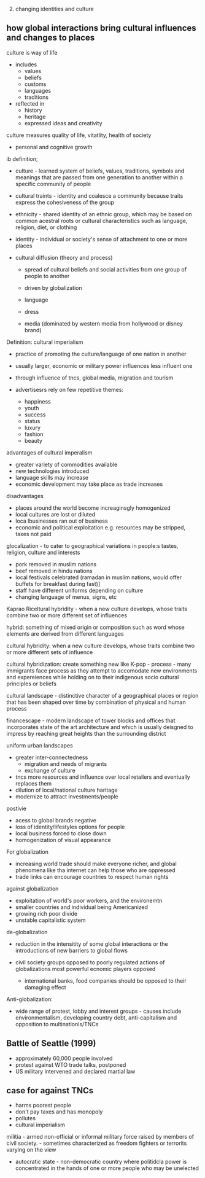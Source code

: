 2. changing identities and culture


## how global interactions bring cultural influences and changes to places

culture is way of life
- includes
    - values
    - beliefs
    - customs
    - languages
    - traditions
- reflected in
    - history
    - heritage
    - expressed ideas and creativity

culture measures quality of life, vitatlity, health of society
- personal and cognitive growth 


ib definition;
- culture - learned system of beliefs, values, traditions, symbols and meanings that are passed from one generation to another within a specific community of people
- cultural traints - identity and coalesce a community because traits express the cohesiveness of the group
- ethnicity - shared identity of an ethnic group, which may be based on common acestral roots or cultural characteristics such as language, religion, diet, or clothing
- identity - individual or society's sense of attachment to one or more places


- cultural diffusion (theory and process)
    - spread of cultural beliefs and social activities from one group of people to another
    - driven by globalization

    - language
    - dress
    - media (dominated by western media from hollywood or disney brand)

Definition: cultural imperialism
- practice of promoting the culture/language of one nation in another
- usually larger, economic or military power influences less influent one
- through influence of tncs, global media, migration and tourism

- advertisesrs rely on few repetitive themes:
    - happiness
    - youth
    - success
    - status
    - luxury
    - fashion
    - beauty


advantages of cultural imperalism
- greater variety of commodities available
- new technologies introduced
- language skills may increase
- economic development may take place as trade increases

disadvantages
- places around the world become increaginsgly homogenized
- local cultures are lost or diluted 
- loca lbusinesses ran out of business
- economic and political exploitation e.g. resources may be stripped, taxes not paid


glocalization - to cater to geographical variations in people:s tastes, religion, culture and interests
- pork removed in muslim nations
- beef removed in hindu nations
- local festivals celebrated (ramadan in muslim nations, would offer buffets for breakfast during fast)]
- staff have different uniforms depending on culture
- changing language of menus, signs, etc



Kaprao Riceltural hybridity - when a new culture develops, whose traits combine two or more different set of influences

hybrid: something of mixed origin or composition such as word whose elements are derived from different languages

cultural hybridity: when a new culture develops, whose traits combine two or more different sets of influence

cultural hybridization: create something new like K-pop 
    - process - many immigrants face process as they attempt to accomodate new environments and expereiences while holding on to their indigenous socio cultural principles or beliefs

cultural landscape - distinctive character of a geographical places or region that has been shaped over time by combination of physical and human process

financescape - modern landscape of tower blocks and offices that incorporates state of the art architecture and which is usually deisgned to impress by reaching great heights than the surrounding district

uniform urban landscapes
- greater inter-connectedness
    - migration and needs of migrants
    - exchange of culture
- tncs more resources and influence over local retailers and eventually replaces them
- dilution of local/national culture haritage
- modernize to attract investments/people

postivie
- acess to global brands
negative
- loss of identity/lifestyles options for people
- local business forced to close down
- homogenization of visual appearance

For globalization
- increasing world trade should make everyone richer, and global phenomena like tha internet can help those who are oppressed
- trade links can encourage countries to respect human rights

against globalization
- exploitation of world's poor workers, and the environemtn
- smaller countries and individual being Americanized
- growing rich poor divide
- unstable capitalistic system

de-globalization
- reduction in the intensitity of some global interactions or the introductions of new barriers to global flows

- civil society groups opposed to poorly regulated actions of globalizations most powerful ecnomic players opposed
    - international banks, food companies should be opposed to their damaging effect

Anti-globalization: 
- wide range of protest, lobby and interest groups - causes include environmentalism, developing country debt, anti-capitalism and opposition to multinationls/TNCs

## Battle of Seattle (1999)
- approximately 60,000 people involved
- protest against WTO trade talks, postponed
- US military intervened and declared martial law

## case for against TNCs
- harms poorest people 
- don't pay taxes and has monopoly
- pollutes
- cultural imperialism


militia - armed non-official or informal military force raised by members of civil society. 
    - sometimes characterized as freedom fighters or terrorits varying on the view
- autocratic state - non-democratic country where politidcla power is concentrated in the hands of one or more people who may be unelected






